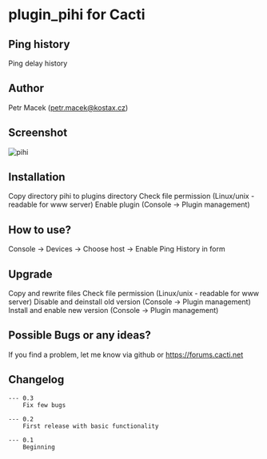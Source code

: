 # plugin_pihi for Cacti

## Ping history
Ping delay history

## Author
Petr Macek (petr.macek@kostax.cz)

## Screenshot
![pihi](https://user-images.githubusercontent.com/26485719/41936548-c4496604-798d-11e8-8cc2-3f66960a0ab2.png)


## Installation
Copy directory pihi to plugins directory
Check file permission (Linux/unix - readable for www server)
Enable plugin (Console -> Plugin management)

## How to use?
Console -> Devices -> Choose host -> Enable Ping History in form 
    
## Upgrade    
Copy and rewrite files
Check file permission (Linux/unix - readable for www server)
Disable and deinstall old version (Console -> Plugin management) 
Install and enable new version (Console -> Plugin management) 
    
## Possible Bugs or any ideas?
If you find a problem, let me know via github or https://forums.cacti.net
   

## Changelog
	--- 0.3
		Fix few bugs
		
	--- 0.2
		First release with basic functionality

	--- 0.1
		Beginning


